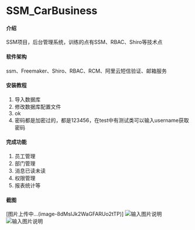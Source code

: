 # SSM_CarBusiness

#### 介绍
SSM项目，后台管理系统，训练的点有SSM、RBAC、Shiro等技术点

#### 软件架构
ssm、Freemaker、Shiro、RBAC、RCM、阿里云短信验证、邮箱服务


#### 安装教程

1.  导入数据库
2.  修改数据库配置文件
3.  ok
4. 密码都是加密过的，都是123456，在test中有测试类可以输入username获取密码

#### 完成功能

1. 员工管理
2. 部门管理
3. 消息已读未读
4. 权限管理
5. 报表统计等

#### 截图

[图片上传中…(image-8dMsIJk2WaGFARUo2tTP)]
![输入图片说明](https://images.gitee.com/uploads/images/2021/0325/132214_ec9ad9c5_6526061.png "屏幕截图.png")
![输入图片说明](https://images.gitee.com/uploads/images/2021/0325/132208_897dfe1f_6526061.png "屏幕截图.png")
